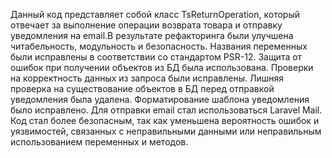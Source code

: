 Данный код представляет собой класс TsReturnOperation, который отвечает за выполнение операции возврата товара и отправку уведомления на email.В результате рефакторинга были улучшена читабельность, модульность и безопасность. Названия переменных были исправлены в соответствии со стандартом PSR-12. Защита от ошибок при получении объектов из БД была использована. Проверки на корректность данных из запроса были исправлены. Лишняя проверка на существование объектов в БД перед отправкой уведомления была удалена. Форматирование шаблона уведомления было исправлено. Для отправки email стал использоваться Laravel Mail. Код стал более безопасным, так как уменьшена вероятность ошибок и уязвимостей, связанных с неправильными данными или неправильным использованием переменных и методов.